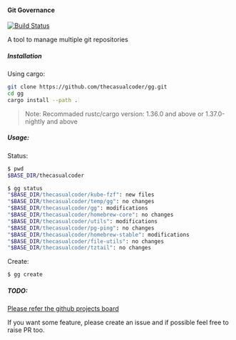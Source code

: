 #### Git Governance
[![Build Status](https://travis-ci.org/thecasualcoder/gg.svg?branch=master)](https://travis-ci.org/thecasualcoder/gg)

A tool to manage multiple git repositories


##### Installation

Using cargo:
```bash
git clone https://github.com/thecasualcoder/gg.git
cd gg
cargo install --path .
```

> Note: Recommaded rustc/cargo version: 1.36.0 and above or 1.37.0-nightly and above 


##### Usage:

Status:

```bash
$ pwd
$BASE_DIR/thecasualcoder

$ gg status
"$BASE_DIR/thecasualcoder/kube-fzf": new files
"$BASE_DIR/thecasualcoder/temp/gg": no changes
"$BASE_DIR/thecasualcoder/gg": modifications
"$BASE_DIR/thecasualcoder/homebrew-core": no changes
"$BASE_DIR/thecasualcoder/utils": modifications
"$BASE_DIR/thecasualcoder/pg-ping": no changes
"$BASE_DIR/thecasualcoder/homebrew-stable": modifications
"$BASE_DIR/thecasualcoder/file-utils": no changes
"$BASE_DIR/thecasualcoder/tztail": no changes
```

Create:
```bash
$ gg create
```

##### TODO:
[Please refer the github projects board](https://github.com/thecasualcoder/gg/projects/1)

If you want some feature, please create an issue and if possible feel free to raise PR too.